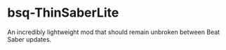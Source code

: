 # bsq-ThinSaberLite
An incredibly lightweight mod that should remain unbroken between Beat Saber updates.
